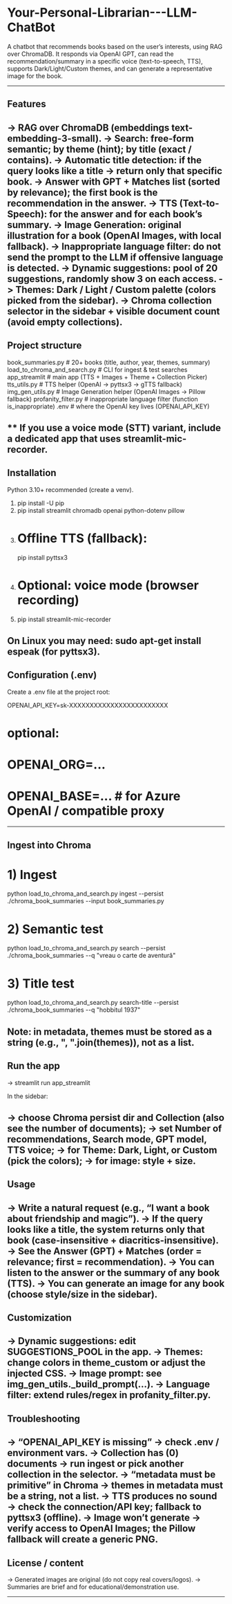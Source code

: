 # Your-Personal-Librarian---LLM-ChatBot
A chatbot that recommends books based on the user’s interests, using RAG over ChromaDB. It responds via OpenAI GPT, can read the recommendation/summary in a specific voice (text-to-speech, TTS), supports Dark/Light/Custom themes, and can generate a representative image for the book.

----------------------------------------------------------------------------------------------------------------
## Features

  -> RAG over ChromaDB (embeddings text-embedding-3-small).
  -> Search: free-form semantic; by theme (hint); by title (exact / contains).
  -> Automatic title detection: if the query looks like a title → return only that specific book.
  -> Answer with GPT + Matches list (sorted by relevance); the first book is the recommendation in the answer.
  -> TTS (Text-to-Speech): for the answer and for each book’s summary.
  -> Image Generation: original illustration for a book (OpenAI Images, with local fallback).
  -> Inappropriate language filter: do not send the prompt to the LLM if offensive language is detected.
  -> Dynamic suggestions: pool of 20 suggestions, randomly show 3 on each access.
  -> Themes: Dark / Light / Custom palette (colors picked from the sidebar).
  -> Chroma collection selector in the sidebar + visible document count (avoid empty collections).
----------------------------------------------------------------------------------------------------------------
## Project structure

book_summaries.py                 # 20+ books (title, author, year, themes, summary)
load_to_chroma_and_search.py      # CLI for ingest & test searches
app_streamlit                     # main app (TTS + Images + Theme + Collection Picker)
tts_utils.py                      # TTS helper (OpenAI -> pyttsx3 -> gTTS fallback)
img_gen_utils.py                  # Image Generation helper (OpenAI Images -> Pillow fallback)
profanity_filter.py               # inappropriate language filter (function is_inappropriate)
.env                              # where the OpenAI key lives (OPENAI_API_KEY)


** If you use a voice mode (STT) variant, include a dedicated app that uses streamlit-mic-recorder.
----------------------------------------------------------------------------------------------------------------
## Installation

Python 3.10+ recommended (create a venv).

1. pip install -U pip
2. pip install streamlit chromadb openai python-dotenv pillow
3. # Offline TTS (fallback):
   pip install pyttsx3
4. # Optional: voice mode (browser recording)
5. pip install streamlit-mic-recorder

On Linux you may need: sudo apt-get install espeak (for pyttsx3).
----------------------------------------------------------------------------------------------------------------
## Configuration (.env)

Create a .env file at the project root:

OPENAI_API_KEY=sk-XXXXXXXXXXXXXXXXXXXXXXXX
# optional:
# OPENAI_ORG=...
# OPENAI_BASE=...   # for Azure OpenAI / compatible proxy
----------------------------------------------------------------------------------------------------------------
## Ingest into Chroma

# 1) Ingest
python load_to_chroma_and_search.py ingest   --persist ./chroma_book_summaries   --input book_summaries.py

# 2) Semantic test
python load_to_chroma_and_search.py search   --persist ./chroma_book_summaries   --q "vreau o carte de aventură"

# 3) Title test
python load_to_chroma_and_search.py search-title   --persist ./chroma_book_summaries   --q "hobbitul 1937"


Note: in metadata, themes must be stored as a string (e.g., ", ".join(themes)), not as a list.
----------------------------------------------------------------------------------------------------------------
## Run the app
-> streamlit run app_streamlit

In the sidebar:

-> choose Chroma persist dir and Collection (also see the number of documents);
-> set Number of recommendations, Search mode, GPT model, TTS voice;
-> for Theme: Dark, Light, or Custom (pick the colors);
-> for image: style + size.
----------------------------------------------------------------------------------------------------------------
## Usage

-> Write a natural request (e.g., “I want a book about friendship and magic”).
-> If the query looks like a title, the system returns only that book (case-insensitive + diacritics-insensitive).
-> See the Answer (GPT) + Matches (order = relevance; first = recommendation).
-> You can listen to the answer or the summary of any book (TTS).
-> You can generate an image for any book (choose style/size in the sidebar).
----------------------------------------------------------------------------------------------------------------
## Customization

-> Dynamic suggestions: edit SUGGESTIONS_POOL in the app.
-> Themes: change colors in theme_custom or adjust the injected CSS.
-> Image prompt: see img_gen_utils._build_prompt(...).
-> Language filter: extend rules/regex in profanity_filter.py.
----------------------------------------------------------------------------------------------------------------
## Troubleshooting

-> “OPENAI_API_KEY is missing” → check .env / environment vars.
-> Collection has (0) documents → run ingest or pick another collection in the selector.
-> “metadata must be primitive” in Chroma → themes in metadata must be a string, not a list.
-> TTS produces no sound → check the connection/API key; fallback to pyttsx3 (offline).
-> Image won’t generate → verify access to OpenAI Images; the Pillow fallback will create a generic PNG.
----------------------------------------------------------------------------------------------------------------
## License / content

-> Generated images are original (do not copy real covers/logos).
-> Summaries are brief and for educational/demonstration use.

----------------------------------------------------------------------------------------------------------------
